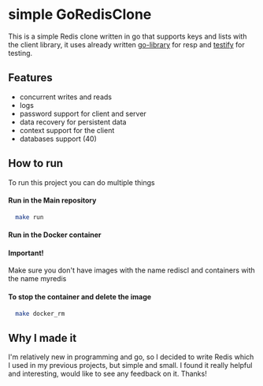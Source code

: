 
# simple GoRedisClone
This is a simple Redis clone written in go that supports keys and lists with the client library, it uses already written [go-library](https://github.com/tidwall/resp) for resp and [testify](https://github.com/stretchr/testify) for testing.

## Features

- concurrent writes and reads
- logs
- password support for client and server
- data recovery for persistent data 
- context support for the client
- databases support (40)

## How to run

To run this project you can do multiple things 


#### Run in the Main repository
```bash
  make run
```

#### Run in the Docker container
#### Important!
Make sure you don't have images with the name rediscl and containers with the name myredis
#### To stop the container and delete the image  
```bash
  make docker_rm 
```
## Why I made it 
I'm relatively new in programming and go, so I decided to write Redis which I used in my previous projects, but simple and small. I found it really helpful and interesting, would like to see any feedback on it. Thanks! 